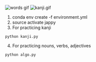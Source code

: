 ![words gif](https://media0.giphy.com/media/ZDEhXYt9g9LabaTBWv/giphy.gif)
![kanji.gif](https://media2.giphy.com/media/MZuL4FAzbQkoGCRoJ1/giphy.gif)

1. conda env create -f environment.yml
2. source activate jappy
3. For practicing kanji

```
python kanji.py
```
4. For practicing nouns, verbs, adjectives

```
python algo.py
```

